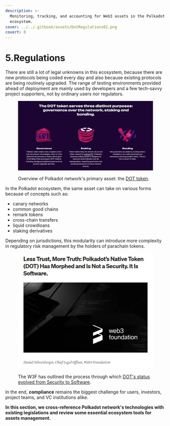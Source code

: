 ```yaml
---
description: >-
  Monitoring, tracking, and accounting for Web3 assets in the Polkadot
  ecosystem.
cover: ../../.gitbook/assets/DotRegulations02.png
coverY: 0
---
```


# 5.Regulations

There are still a lot of legal unknowns in this ecosystem, because there are new protocols being coded every day and also because existing protocols are being routinely upgraded. The range of testing environments provided ahead of deployment are mainly used by developers and a few tech-savvy project supporters, not by ordinary users nor regulators.&#x20;

<figure><img src="../../.gitbook/assets/R_DOTtoken.JPG" alt=""><figcaption><p>Overview of Polkadot network's primary asset: the <a href="https://polkadot.network/dot-token/">DOT token</a>.</p></figcaption></figure>

In the Polkadot ecosystem, the same asset can take on various forms because of concepts such as:

* canary networks
* common good chains
* remark tokens
* cross-chain transfers
* liquid crowdloans
* staking derivatives

Depending on jurisdictions, this modularity can introduce more complexity in regulatory risk management by the holders of parachain tokens.

<figure><img src="../../.gitbook/assets/R_W3FDot (2).JPG" alt=""><figcaption><p>The W3F has outlined the process through which <a href="https://medium.com/web3foundation/less-trust-more-truth-polkadots-native-token-dot-has-morphed-and-is-not-a-security-b2a8847a70cc">DOT's status evolved from Security to Software</a>.</p></figcaption></figure>

In the end, **compliance** remains the biggest challenge for users, investors, project teams, and VC institutions alike.



**In this section, we cross-reference Polkadot network's technologies with existing legislations and review some essential ecosystem tools for assets management.**&#x20;
